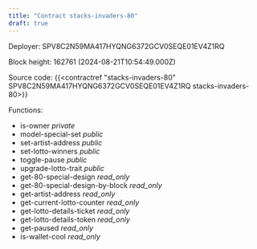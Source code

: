 ```yaml
---
title: "Contract stacks-invaders-80"
draft: true
---
```

Deployer: SPV8C2N59MA417HYQNG6372GCV0SEQE01EV4Z1RQ


 



Block height: 162761 (2024-08-21T10:54:49.000Z)

Source code: {{<contractref "stacks-invaders-80" SPV8C2N59MA417HYQNG6372GCV0SEQE01EV4Z1RQ stacks-invaders-80>}}

Functions:

* is-owner _private_
* model-special-set _public_
* set-artist-address _public_
* set-lotto-winners _public_
* toggle-pause _public_
* upgrade-lotto-trait _public_
* get-80-special-design _read_only_
* get-80-special-design-by-block _read_only_
* get-artist-address _read_only_
* get-current-lotto-counter _read_only_
* get-lotto-details-ticket _read_only_
* get-lotto-details-token _read_only_
* get-paused _read_only_
* is-wallet-cool _read_only_

